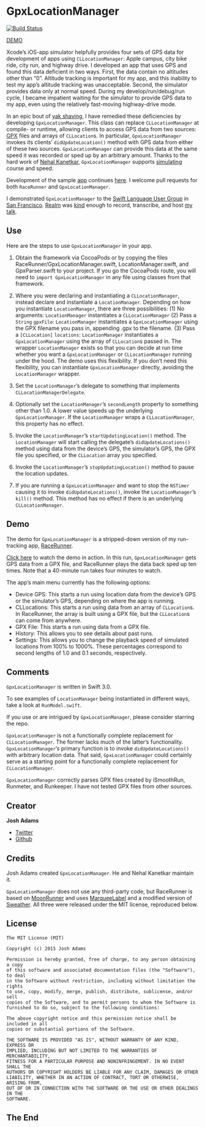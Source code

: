 GpxLocationManager
===================
[![Build Status](https://travis-ci.org/vermont42/GpxLocationManager.svg?branch=master)](https://travis-ci.org/vermont42/GpxLocationManager)

[DEMO](https://vimeo.com/138813570)

Xcode’s iOS-app simulator helpfully provides four sets of GPS data for development of apps using `CLLocationManager`: Apple campus, city bike ride, city run, and highway drive. I developed an app that uses GPS and found this data deficient in two ways. First, the data contain no altitudes other than “0”. Altitude tracking is important for my app, and this inability to test my app’s altitude tracking was unacceptable. Second, the simulator provides data only at normal speed. During my develop/run/debug/run cycle, I became impatient waiting for the simulator to provide GPS data to my app, even using the relatively fast-moving highway-drive mode.

In an epic bout of [yak shaving](http://sethgodin.typepad.com/seths_blog/2005/03/dont_shave_that.html), I have remedied these deficiencies by developing `GpxLocationManager`. This class can replace `CLLocationManager` at compile- or runtime, allowing clients to access GPS data from two sources: [GPX](https://en.wikipedia.org/wiki/GPS_Exchange_Format) files and arrays of `CLLocation`s. In particular, `GpxLocationManager` invokes its clients’ `didUpdateLocation()` method with GPS data from either of these two sources. `GpxLocationManager` can provide this data at the same speed it was recorded or sped up by an arbitrary amount. Thanks to the hard work of [Nehal Kanetkar](https://github.com/nkanetka), `GpxLocationManager` supports [simulating](http://nkanetka.github.io/projects/gpx/) course and speed.

Development of the sample [app](https://itunes.apple.com/us/app/racerunner-run-tracking-app/id1065017082) continues [here](https://github.com/vermont42/RaceRunner). I welcome pull requests for both `RaceRunner` and `GpxLocationManager`.

I demonstrated `GpxLocationManager` to the [Swift Language User Group](http://www.meetup.com/swift-language/) in [San Francisco](http://www.sanfrancisco.travel). [Realm](http://realm.io) was [kind](https://www.youtube.com/watch?v=LI7-Cu-9wWM) enough to record, transcribe, and host [my talk](https://realm.io/news/josh-adams-gpx-location-manager/).

## Use
Here are the steps to use `GpxLocationManager` in your app.

1. Obtain the framework via CocoaPods or by copying the files RaceRunner/GpxLocationManager.swift, LocationManager.swift, and GpxParser.swift to your project. If you go the CocoaPods route, you will need to `import GpxLocationManager` in any file using classes from that framework.

2. Where you were declaring and instantiating a `CLLocationManager`, instead declare and instantiate a `LocationManager`. Depending on how you instantiate `LocationManager`, there are three possibilities: (1) No arguments: `LocationManager` instantiates a `CLLocationManager` (2) Pass a `String` `gpxFile`: `LocationManager` instantiates a `GpxLocationManager` using the GPX filename you pass in, appending .gpx to the filename. (3) Pass a `[CLLocation]` `locations`: `LocationManager` instantiates a `GpxLocationManager` using the array of `CLLocation`s passed in. The wrapper `LocationManager` exists so that you can decide at run time whether you want a `GpxLocationManager` or `CLLocationManager` running under the hood. The demo uses this flexibility. If you don’t need this flexibility, you can instantiate `GpxLocationManager` directly, avoiding the `LocationManager` wrapper.

3. Set the `LocationManager`’s delegate to something that implements `CLLocationManagerDelegate`.

4. Optionally set the `LocationManager`’s `secondLength` property to something other than 1.0. A lower value speeds up the underlying `GpxLocationManager`. If the `LocationManager` wraps a `CLLocationManager`, this property has no effect.

5. Invoke the `LocationManager`’s `startUpdatingLocation()` method. The `LocationManager` will start calling the delegate’s `didUpdateLocations()` method using data from the device’s GPS, the simulator’s GPS, the GPX file you specified, or the `CLLocation` array you specified.

6. Invoke the `LocationManager`’s `stopUpdatingLocation()` method to pause the location updates.

7. If you are running a `GpxLocationManager` and want to stop the `NSTimer` causing it to invoke `didUpdateLocations()`, invoke the `LocationManager`’s `kill()` method. This method has no effect if there is an underlying `CLLocationManager`.


## Demo

The demo for `GpxLocationManager` is a stripped-down version of my run-tracking app, [RaceRunner](https://itunes.apple.com/us/app/racerunner-run-tracking-app/id1065017082).

[Click here](https://vimeo.com/138813570) to watch the demo in action. In this run, `GpxLocationManager` gets GPS data from a GPX file, and RaceRunner plays the data back sped up ten times. Note that a 40-minute run takes four minutes to watch.

The app’s main menu currently has the following options:
* Device GPS: This starts a run using location data from the device’s GPS or the simulator’s GPS, depending on where the app is running.
* CLLocations: This starts a run using data from an array of `CLLocation`s. In RaceRunner, the array is built using a GPX file, but the `CLLocation`s can come from anywhere.
* GPX File: This starts a run using data from a GPX file.
* History: This allows you to see details about past runs.
* Settings: This allows you to change the playback speed of simulated locations from 100% to 1000%. These percentages correspond to second lengths of 1.0 and 0.1 seconds, respectively.


## Comments

`GpxLocationManager` is written in Swift 3.0.

To see examples of `LocationManager` being instantiated in different ways, take a look at `RunModel.swift`.

If you use or are intrigued by `GpxLocationManager`, please consider starring the repo.

`GpxLocationManager` is not a functionally complete replacement for `CLLocationManager`. The former lacks much of the latter’s functionality. `GpxLocationManager`’s primary function is to invoke `didUpdateLocations()` with arbitrary location data. That said, `GpxLocationManager` could certainly serve as a starting point for a functionally complete replacement for `CLLocationManager`.

`GpxLocationManager` correctly parses GPX files created by iSmoothRun, Runmeter, and Runkeeper. I have not tested GPX files from other sources.

## Creator

**Josh Adams**
* [Twitter](https://twitter.com/vermont42)
* [Github](https://github.com/vermont42)


## Credits

Josh Adams created `GpxLocationManager`. He and Nehal Kanetkar maintain it.

`GpxLocationManager` does not use any third-party code, but RaceRunner is based on [MoonRunner](https://github.com/mluedke2/moonrunner) and uses [MarqueeLabel](https://github.com/cbpowell/MarqueeLabel) and a modified version of [Sweather](https://github.com/bfolder/Sweather). All three were released under the MIT license, reproduced below.


## License
```
The MIT License (MIT)

Copyright (c) 2015 Josh Adams

Permission is hereby granted, free of charge, to any person obtaining a copy
of this software and associated documentation files (the "Software"), to deal
in the Software without restriction, including without limitation the rights
to use, copy, modify, merge, publish, distribute, sublicense, and/or sell
copies of the Software, and to permit persons to whom the Software is
furnished to do so, subject to the following conditions:

The above copyright notice and this permission notice shall be included in all
copies or substantial portions of the Software.

THE SOFTWARE IS PROVIDED "AS IS", WITHOUT WARRANTY OF ANY KIND, EXPRESS OR
IMPLIED, INCLUDING BUT NOT LIMITED TO THE WARRANTIES OF MERCHANTABILITY,
FITNESS FOR A PARTICULAR PURPOSE AND NONINFRINGEMENT. IN NO EVENT SHALL THE
AUTHORS OR COPYRIGHT HOLDERS BE LIABLE FOR ANY CLAIM, DAMAGES OR OTHER
LIABILITY, WHETHER IN AN ACTION OF CONTRACT, TORT OR OTHERWISE, ARISING FROM,
OUT OF OR IN CONNECTION WITH THE SOFTWARE OR THE USE OR OTHER DEALINGS IN THE
SOFTWARE.
```


## The End

